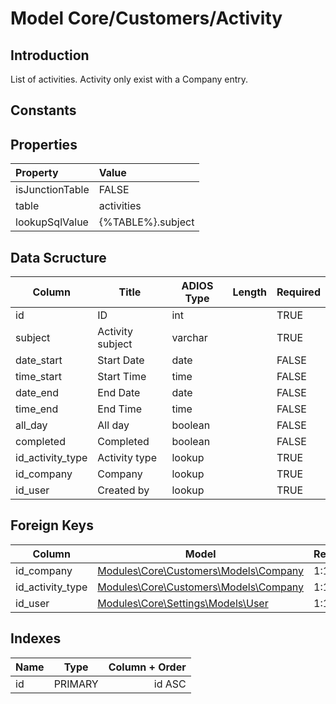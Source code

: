 # Model Core/Customers/Activity

## Introduction

List of activities. Activity only exist with a Company entry.

## Constants

## Properties

| Property        | Value             |
| :-------------- | :---------------- |
| isJunctionTable | FALSE             |
| table           | activities        |
| lookupSqlValue  | {%TABLE%}.subject |

## Data Scructure

| Column           | Title            | ADIOS Type | Length | Required |
| ---------------- | ---------------- | ---------- | ------ | -------- |
| id               | ID               | int        |        | TRUE     |
| subject          | Activity subject | varchar    |        | TRUE     |
| date_start       | Start Date       | date       |        | FALSE    |
| time_start       | Start Time       | time       |        | FALSE    |
| date_end         | End Date         | date       |        | FALSE    |
| time_end         | End Time         | time       |        | FALSE    |
| all_day          | All day          | boolean    |        | FALSE    |
| completed        | Completed        | boolean    |        | FALSE    |
| id_activity_type | Activity type    | lookup     |        | TRUE     |
| id_company       | Company          | lookup     |        | TRUE     |
| id_user          | Created by       | lookup     |        | TRUE     |

## Foreign Keys

| Column           | Model                                                                          | Relation | OnUpdate | OnDelete |
| ---------------- | ------------------------------------------------------------------------------ | -------- | -------- | -------- |
| id_company       | [Modules\Core\Customers\Models\Company](Company.md)                            | 1:1      | Cascade  | Restrict |
| id_activity_type | [Modules\Core\Customers\Models\Company](../../Settings/Models/ActivityType.md) | 1:1      | Cascade  | Restrict |
| id_user          | [Modules\Core\Settings\Models\User](../../Settings/Models/User.md)             | 1:1      | Cascade  | Restrict |

## Indexes

| Name |  Type   | Column + Order |
| :--- | :-----: | -------------: |
| id   | PRIMARY |         id ASC |
